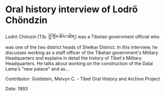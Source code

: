 # Oral history interview of Lodrö Chöndzin  
Lodrö Chönzin [Tib. བློ་གྲོས་ཆོས་འཛིན] was a Tibetan government official who was one of the two district heads of Shelkar District. In this interview, he discusses working as a staff officer of the Tibetan government's Military Headquarters and explains in detail the history of Tibet's Military Headquarters. He talks about working on the construction of the Dalai Lama's "new palace" and as... 

Contributor: Goldstein, Melvyn C. - Tibet Oral History and Archive Project  

Date:
1993  

